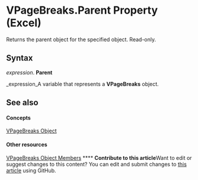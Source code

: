 
# VPageBreaks.Parent Property (Excel)

Returns the parent object for the specified object. Read-only.


## Syntax

 _expression_. **Parent**

 _expression_A variable that represents a  **VPageBreaks** object.


## See also


#### Concepts


 [VPageBreaks Object](ab8f288a-5235-76c9-7b27-81e542cdd141.md)
#### Other resources


 [VPageBreaks Object Members](0f15730f-da06-952a-6693-fa5dcdff2cc1.md)
****   **Contribute to this article**Want to edit or suggest changes to this content? You can edit and submit changes to  [this article](https://github.com/jhershey00/VBA_Excel_Test/OpenXMLCon/articles/894fe457-62e7-4561-387c-3ca5bd9f6a8c.md) using GitHub.

